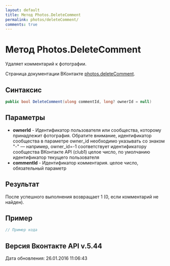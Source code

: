 ```yaml
---
layout: default
title: Метод Photos.DeleteComment
permalink: photos/deleteComment/
comments: true
---
```

# Метод Photos.DeleteComment
Удаляет комментарий к фотографии.

Страница документации ВКонтакте [photos.deleteComment](https://vk.com/dev/photos.deleteComment).
## Синтаксис
``` csharp
public bool DeleteComment(ulong commentId, long? ownerId = null)
```

## Параметры
+ **ownerId** - Идентификатор пользователя или сообщества, которому принадлежит фотография. Обратите внимание, идентификатор сообщества в параметре owner_id необходимо указывать со знаком "-" — например, owner_id=-1 соответствует идентификатору сообщества ВКонтакте API (club1)  целое число, по умолчанию идентификатор текущего пользователя
+ **commentId** - Идентификатор комментария. целое число, обязательный параметр

## Результат
После успешного выполнения возвращает 1 (0, если комментарий не найден).

## Пример
``` csharp
// Пример кода
```

## Версия Вконтакте API v.5.44
Дата обновления: 26.01.2016 11:06:43

